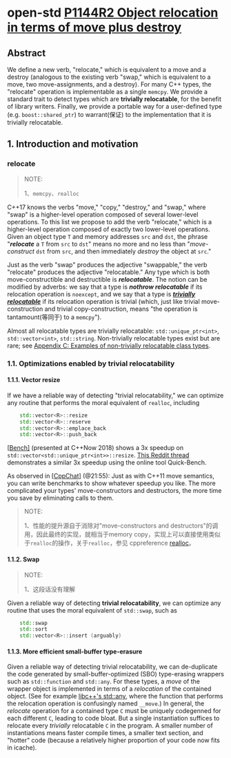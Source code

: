 # open-std [P1144R2 Object relocation in terms of move plus destroy](http://open-std.org/JTC1/SC22/WG21/docs/papers/2019/p1144r2.html)

## Abstract

We define a new verb, "relocate," which is equivalent to a move and a destroy (analogous to the existing verb "swap," which is equivalent to a move, two move-assignments, and a destroy). For many C++ types, the "relocate" operation is implementable as a single `memcpy`. We provide a standard trait to detect types which are **trivially relocatable**, for the benefit of library writers. Finally, we provide a portable way for a user-defined type (e.g. `boost::shared_ptr`) to warrant(保证) to the implementation that it is trivially relocatable.



## 1. Introduction and motivation

### relocate

> NOTE: 
>
> 1、`memcpy`、`realloc`

C++17 knows the verbs "move," "copy," "destroy," and "swap," where "swap" is a higher-level operation composed of several lower-level operations. To this list we propose to add the verb "relocate," which is a higher-level operation composed of exactly two lower-level operations. Given an object type `T` and memory addresses `src` and `dst`, the phrase "***relocate*** a `T` from `src` to `dst`" means no more and no less than "*move-construct* `dst` from `src`, and then immediately *destroy* the object at `src`."



Just as the verb "swap" produces the adjective "swappable," the verb "relocate" produces the adjective "relocatable." Any type which is both move-constructible and destructible is ***relocatable***. The notion can be modified by adverbs: we say that a type is ***nothrow relocatable*** if its relocation operation is `noexcept`, and we say that a type is ***[trivially relocatable](http://open-std.org/JTC1/SC22/WG21/docs/papers/2019/p1144r2.html#abstract-opdef-trivially-relocatable)*** if its relocation operation is trivial (which, just like trivial move-construction and trivial copy-construction, means "the operation is tantamount(等同于) to a `memcpy`").



Almost all relocatable types are trivially relocatable: `std::unique_ptr<int>`, `std::vector<int>`, `std::string`. Non-trivially relocatable types exist but are rare; see [Appendix C: Examples of non-trivially relocatable class types](http://open-std.org/JTC1/SC22/WG21/docs/papers/2019/p1144r2.html#non-trivial-samples).

### 1.1. Optimizations enabled by trivial relocatability

#### 1.1.1. Vector resize

If we have a reliable way of detecting "trivial relocatability," we can optimize any routine that performs the moral equivalent of `realloc`, including

```c++
    std::vector<R>::resize
    std::vector<R>::reserve
    std::vector<R>::emplace_back
    std::vector<R>::push_back
```

[[Bench\]](http://open-std.org/JTC1/SC22/WG21/docs/papers/2019/p1144r2.html#biblio-bench) (presented at C++Now 2018) shows a 3x speedup on `std::vector<std::unique_ptr<int>>::resize`. [This Reddit thread](https://www.reddit.com/r/cpp/comments/9wj4vt/trivially_relocatable_in_san_diego_call_for/e9p76i4/) demonstrates a similar 3x speedup using the online tool Quick-Bench.

As observed in [[CppChat\]](http://open-std.org/JTC1/SC22/WG21/docs/papers/2019/p1144r2.html#biblio-cppchat) (@21:55): Just as with C++11 move semantics, you can write benchmarks to show whatever speedup you like. The more complicated your types' move-constructors and destructors, the more time you save by eliminating calls to them.

> NOTE: 
>
> 1、性能的提升源自于消除对"move-constructors and destructors"的调用，因此最终的实现，就相当于memory copy，实现上可以直接使用类似于`realloc`的操作，关于`realloc`，参见 cppreference [realloc](https://en.cppreference.com/w/c/memory/realloc)。
>
> 

#### 1.1.2. Swap

> NOTE: 
>
> 1、这段话没有理解

Given a reliable way of detecting **trivial relocatability**, we can optimize any routine that uses the moral equivalent of `std::swap`, such as

```c++
    std::swap
    std::sort
    std::vector<R>::insert (arguably)
```

#### 1.1.3. More efficient small-buffer type-erasure

Given a reliable way of detecting trivial relocatability, we can de-duplicate the code generated by small-buffer-optimized (SBO) type-erasing wrappers such as `std::function` and `std::any`. For these types, a *move* of the wrapper object is implemented in terms of a *relocation* of the contained object. (See for example [libc++'s std::any](http://open-std.org/JTC1/SC22/WG21/docs/papers/2019/p1144r2.html#biblio-libcxxany), where the function that performs the relocation operation is confusingly named `__move`.) In general, the *relocate* operation for a contained type `C` must be uniquely codegenned for each different `C`, leading to code bloat. But a single instantiation suffices to relocate every *trivially* relocatable `C` in the program. A smaller number of instantiations means faster compile times, a smaller text section, and "hotter" code (because a relatively higher proportion of your code now fits in icache).